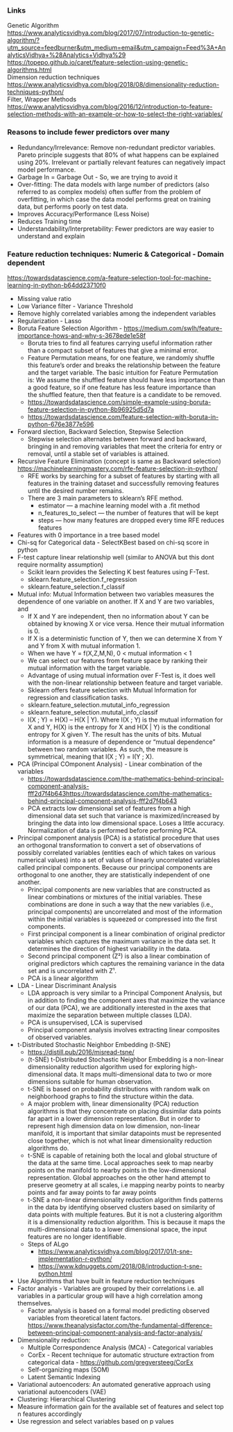 ### Links
Genetic Algorithm https://www.analyticsvidhya.com/blog/2017/07/introduction-to-genetic-algorithm/?utm_source=feedburner&utm_medium=email&utm_campaign=Feed%3A+AnalyticsVidhya+%28Analytics+Vidhya%29 <br/>
https://topepo.github.io/caret/feature-selection-using-genetic-algorithms.html <br/>
Dimension reduction techniques https://www.analyticsvidhya.com/blog/2018/08/dimensionality-reduction-techniques-python/ <br/>
Filter, Wrapper Methods https://www.analyticsvidhya.com/blog/2016/12/introduction-to-feature-selection-methods-with-an-example-or-how-to-select-the-right-variables/ <br/>

### Reasons to include fewer predictors over many
* Redundancy/Irrelevance: Remove non-redundant predictor variables. Pareto principle suggests that 80% of what happens can be explained using 20%. Irrelevant or partially relevant features can negatively impact model performance.
* Garbage In = Garbage Out - So, we are trying to avoid it
* Over-fitting: The data models with large number of predictors (also referred to as complex models) often suffer from the problem of overfitting, in which case the data model performs great on training data, but performs poorly on test data.
* Improves Accuracy/Performance (Less Noise)
* Reduces Training time
* Understandability/Interpretability: Fewer predictors are way easier to understand and explain

### Feature reduction techniques: Numeric & Categorical - Domain dependent
https://towardsdatascience.com/a-feature-selection-tool-for-machine-learning-in-python-b64dd23710f0 </br>
* Missing value ratio
* Low Variance filter - Variance Threshold
* Remove highly correlated variables among the independent variables
* Regularization - Lasso
* Boruta Feature Selection Algorithm - https://medium.com/swlh/feature-importance-hows-and-why-s-3678ede1e58f
  * Boruta tries to find all features carrying useful information rather than a compact subset of features that give a minimal error.
  * Feature Permutation means, for one feature, we randomly shuffle this feature’s order and breaks the relationship between the feature and the target variable. The basic intuition for Feature Permutation is:
We assume the shuffled feature should have less importance than a good feature, so if one feature has less feature importance than the shuffled feature, then that feature is a candidate to be removed.
  * https://towardsdatascience.com/simple-example-using-boruta-feature-selection-in-python-8b96925d5d7a
  * https://towardsdatascience.com/feature-selection-with-boruta-in-python-676e3877e596
* Forward slection, Backward Selection, Stepwise Selection 
  *  Stepwise selection alternates between forward and backward, bringing in and removing variables that meet the criteria for entry or removal, until a stable set of variables is attained.
* Recursive Feature Elimination (concept is same as Backward selection) https://machinelearningmastery.com/rfe-feature-selection-in-python/
  * RFE works by searching for a subset of features by starting with all features in the training dataset and successfully removing features until the desired number remains.
  * There are 3 main parameters to sklearn’s RFE method.
    * estimator — a machine learning model with a .fit method
    * n_features_to_select — the number of features that will be kept
    * steps — how many features are dropped every time RFE reduces features
* Features with 0 importance in a tree based model
* Chi-sq for Categorical data - SelectKBest based on chi-sq score in python 
* F-test capture linear relationship well (similar to ANOVA but this dont require normality assumption)
  * Scikit learn provides the Selecting K best features using F-Test.
  * sklearn.feature_selection.f_regression
  * sklearn.feature_selection.f_classif
* Mutual info: Mutual Information between two variables measures the dependence of one variable on another. If X and Y are two variables, and
  * If X and Y are independent, then no information about Y can be obtained by knowing X or vice versa. Hence their mutual information is 0.
  * If X is a deterministic function of Y, then we can determine X from Y and Y from X with mutual information 1.
  * When we have Y = f(X,Z,M,N), 0 < mutual information < 1
  * We can select our features from feature space by ranking their mutual information with the target variable.
  * Advantage of using mutual information over F-Test is, it does well with the non-linear relationship between feature and target variable.
  * Sklearn offers feature selection with Mutual Information for regression and classification tasks.
  * sklearn.feature_selection.mututal_info_regression 
  * sklearn.feature_selection.mututal_info_classif
  * I(X ; Y) = H(X) – H(X | Y). Where I(X ; Y) is the mutual information for X and Y, H(X) is the entropy for X and H(X | Y) is the conditional entropy for X given Y. The result has the units of bits. Mutual information is a measure of dependence or “mutual dependence” between two random variables. As such, the measure is symmetrical, meaning that I(X ; Y) = I(Y ; X).
* PCA (Principal COmponent Analysis) - Linear combination of the variables
  * https://towardsdatascience.com/the-mathematics-behind-principal-component-analysis-fff2d7f4b643https://towardsdatascience.com/the-mathematics-behind-principal-component-analysis-fff2d7f4b643
  * PCA extracts low dimensional set of features from a high dimensional data set such that variance is maximized/increased by bringing the data into low dimensional space. Loses a little accuracy. Normalization of data is performed before performing PCA.
* Principal component analysis (PCA) is a statistical procedure that uses an orthogonal transformation to convert a set of observations of possibly correlated variables (entities each of which takes on various numerical values) into a set of values of linearly uncorrelated variables called principal components. Because our principal components are orthogonal to one another, they are statistically independent of one another.
  * Principal components are new variables that are constructed as linear combinations or mixtures of the initial variables. These combinations are done in such a way that the new variables (i.e., principal components) are uncorrelated and most of the information within the initial variables is squeezed or compressed into the first components.
  * First principal component is a linear combination of original predictor variables which captures the maximum variance in the data set. It determines the direction of highest variability in the data. 
  * Second principal component (Z²) is also a linear combination of original predictors which captures the remaining variance in the data set and is uncorrelated with Z¹.
  * PCA is a linear algorithm
* LDA - Linear Discriminant Analysis 
  * LDA approach is very similar to a Principal Component Analysis, but in addition to finding the component axes that maximize the variance of our data (PCA), we are additionally interested in the axes that maximize the separation between multiple classes (LDA).
  * PCA is unsupervised, LCA is supervised
  * Principal component analysis involves extracting linear composites of observed variables.
* t-Distributed Stochastic Neighbor Embedding (t-SNE)
  * https://distill.pub/2016/misread-tsne/
  * (t-SNE) t-Distributed Stochastic Neighbor Embedding is a non-linear dimensionality reduction algorithm used for exploring high-dimensional data. It maps multi-dimensional data to two or more dimensions suitable for human observation. 
  * t-SNE is based on probability distributions with random walk on neighborhood graphs to find the structure within the data.
  * A major problem with, linear dimensionality (PCA) reduction algorithms is that they concentrate on placing dissimilar data points far apart in a lower dimension representation. But in order to represent high dimension data on low dimension, non-linear manifold, it is important that similar datapoints must be represented close together, which is not what linear dimensionality reduction algorithms do.
  * t-SNE is capable of retaining both the local and global structure of the data at the same time. Local approaches seek to map nearby points on the manifold to nearby points in the low-dimensional representation. Global approaches on the other hand attempt to preserve geometry at all scales, i.e mapping nearby points to nearby points and far away points to far away points  
  * t-SNE a non-linear dimensionality reduction algorithm finds patterns in the data by identifying observed clusters based on similarity of data points with multiple features. But it is not a clustering algorithm it is a dimensionality reduction algorithm. This is because it maps the multi-dimensional data to a lower dimensional space, the input features are no longer identifiable. 
  * Steps of ALgo
    * https://www.analyticsvidhya.com/blog/2017/01/t-sne-implementation-r-python/
    * https://www.kdnuggets.com/2018/08/introduction-t-sne-python.html
* Use Algorithms that have built in feature reduction techniques
* Factor analyis - Variables are grouped by their correlations i.e. all variables in a particular group will have a high correlation among themselves.
  * Factor analysis is based on a formal model predicting observed variables from theoretical latent factors. https://www.theanalysisfactor.com/the-fundamental-difference-between-principal-component-analysis-and-factor-analysis/
* Dimensionality reduction: 
  * Multiple Correspondence Analysis (MCA) - Categorical variables
  * CorEx - Recent technique for automatic structure extraction from categorical data - https://github.com/gregversteeg/CorEx
  * Self-organizing maps (SOM)
  * Latent Semantic Indexing
* Variational autoencoders: An automated generative approach using variational autoencoders (VAE)
* Clustering: Hierarchical Clustering
* Measure information gain for the available set of features and select top n features accordingly
* Use regression and select variables based on p values






